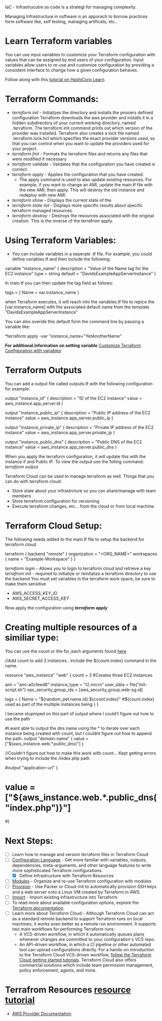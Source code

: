 IaC - Infrastrucutre as code is a strategt for managing complexity.

Managing Infrastructure in osftware is an apporach to  borrow practices form software like, self testing, managing artificats, etc.. 

# Learn Terraform variables

You can use input variables to customize your Terraform configuration with
values that can be assigned by end users of your configuration. Input variables
allow users to re-use and customize configuration by providing a consistent
interface to change how a given configuration behaves.

Follow along with this [tutorial on HashiCorp
Learn](https://learn.hashicorp.com/tutorials/terraform/variables?in=terraform/configuration-language).

# Terraform Commands:
* *terraform init* - Initializes the directory and installs the proviers defined configuration Terraform downloads the aws provider and installs it in a hidden subdirectory of your current working directory, named .terraform. The terraform init command prints out which version of the provider was installed. Terraform also creates a lock file named .terraform.lock.hcl which specifies the exact provider versions used, so that you can control when you want to update the providers used for your project.
* *terraform fmt* - Formats the terraform files and returns any files that were modified if necessary
* *terraform validate* - Validates that the configuration you have created is correct.
* *terraform apply* - Applies the configuration that you have created.
  * The apply command is used to also update existing resources. For example, if you want to change an AMI, update the main.tf file with the new AMI, then apply. This will destroy the old instance and redeploy with new AMI.
* *terraform show* - Displays the current state of the 
* *terraform state list* - Displays more specific results about specific terraform managed resources.
* *terraform destroy* - Destroys the resources associated with the original creation. This is the inverse of the terrafrom apply.


# Using Terraform Variables:
* You can include variables in a seperate .tf file. For example, you could define variables.tf and then include the following:

variable "instance_name" {
  description = "Value of the Name tag for the EC2 instance"
  type        = string
  default     = "DavidsExampleAppServerInstance"
}

In main.tf you can then update the tag field as follows:

 tags = {
    Name = var.instance_name
  }
  
  when Terraform executes, it will reach into the variables.tf file to replce the [var.instance_name] with the associated default name from the template "DavidsExampleAppServerInstance"
  
  You can also overide this default form the command line by passing a variable like:
  
  *terraform apply -var "instance_name="YetAnotherName"
  
  **For additional information on setting variable** [Customize Terraform Configuration with variables](https://learn.hashicorp.com/tutorials/terraform/variables?in=terraform/configuration-language)
  
# Terraform Outputs

You can add a output file called outputs.tf with the following configuration for example:

output "instance_id" {
  description = "ID of the EC2 instance"
  value       = aws_instance.app_server.id
}

output "instance_public_ip" {
  description = "Public IP address of the EC2 instance"
  value       = aws_instance.app_server.public_ip
}

output "instance_private_ip" {
  description = "Private IP address of the EC2 instance"
  value       = aws_instance.app_server.private_ip
}


output "instance_public_dns" {
  description = "Public DNS of the EC2 instance"
  value       = aws_instance.app_server.public_dns
}

When you apply the terraform configuration, it will update this with the instance if and Public IP. To view the output use the folling command:
*terraform output*

Terraform Cloud can be used to manage terraform as well. Things that you can do with terraform cloud:
* Store state about your infrastrcture so you can share/manage with team members
* Store terraform configuration for versioning
* Execute terraform changes, etc... from the cloud or from local machine.

# Terraform Cloud Setup:
The following needs added to the main.tf file to setup the backend for terraform cloud

terraform {
backend "remote" {
  organization = "<ORG_NAME>"
  workspaces {
    name = "Example-Workspace"
  }
}

*terraform login* - Allows you to login to terraform cloud and retrieve a key
*terrafrom init* - required to initialize or reinitalize a terraform directory to use the backend
You must set variables in the terraform work space, be sure to make them sensitive
* AWS_ACCESS_KEY_ID
* AWS_SECRET_ACCESS_KEY

Now apply the configuration using ***terraform apply***

# Creating multiple resources of a similiar type:
 You can use the count or the for_each arguments found [here](https://www.terraform.io/docs/language/meta-arguments/count.html)

//Add count to add 3 instances.. include the ${count.index} command in the name.

resource "aws_instance" "web" {
  count = 3   #Creates three EC2 instances
  
  ami                    = "ami-a0cfeed8"
  instance_type          = "t2.micro"
  user_data              = file("init-script.sh")
  vpc_security_group_ids = [aws_security_group.web-sg.id]

  tags = {
    Name = "${random_pet.name.id} ${count.index}" #${count.index} used as part of the multiple instances being
  }
}

I became stupmped on this part of output where I could't figure out how to use the path
 
 
#I want able to output the dns name using the * to iterate over each instance being created with count, but I couldnt figure out how to append the path.
output "domain-name" {
 value = ["${aws_instance.web.*.public_dns}"]
}

//Couldn't figure out how to make this work with count... Kept getting errors when trying to include the /index.php path

#output "application-url" {
#  value = ["${aws_instance.web.*.public_dns("index.php")}"]
#}
 

# Next Steps:
- [ ] Learn how to manage and version terraform files in Terraform Cloud
- [ ] [Configuration Language](https://learn.hashicorp.com/collections/terraform/configuration-language) - Get more familiar with variables, outputs, dependencies, meta-arguments, and other language features to write more sophisticated Terraform configurations.
  - [X] Define Infrastructure with Terraform Resources
- [ ] [Modules](https://learn.hashicorp.com/tutorials/terraform/module) - Organize and re-use Terraform configuration with modules
- [ ] [Provision](https://learn.hashicorp.com/collections/terraform/provision) - Use Packer or Cloud-init to automatically provision SSH keys and a web server onto a Linux VM created by Terraform in AWS.
- [ ] [Import](https://learn.hashicorp.com/tutorials/terraform/state-import) - Import existing infrastructure into Terraform.
- [ ] To read more about available configuration options, explore the [Terraform documentation](https://www.terraform.io/docs/index.html).
- [ ] Learn more about Terraform Cloud - Although Terraform Cloud can act as a standard remote backend to support Terraform runs on local machines, it works even better as a remote run environment. It supports two main workflows for performing Terraform runs:
  * A VCS-driven workflow, in which it automatically queues plans whenever changes are committed to your configuration's VCS repo.
  * An API-driven workflow, in which a CI pipeline or other automated tool can upload configurations directly.
  For a hands-on introduction to the Terraform Cloud VCS-driven workflow, [follow the Terraform Cloud getting started tutorials](https://learn.hashicorp.com/collections/terraform/cloud-get-started). Terraform Cloud also offers commercial solutions which include team permission management, policy enforcement, agents, and more.

# Terrafrom Resources [resource tutorial](https://learn.hashicorp.com/tutorials/terraform/resource?in=terraform/configuration-language)
* [AWS Provider Documentation](https://learn.hashicorp.com/tutorials/terraform/resource?in=terraform/configuration-language)

